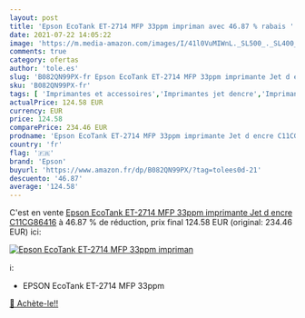 ```yaml
---
layout: post
title: 'Epson EcoTank ET-2714 MFP 33ppm impriman avec 46.87 % rabais '
date: 2021-07-22 14:05:22
image: 'https://m.media-amazon.com/images/I/41l0VuMIWnL._SL500_._SL400_.jpg'
comments: true
category: ofertas
author: 'tole.es'
slug: 'B082QN99PX-fr Epson EcoTank ET-2714 MFP 33ppm imprimante Jet d encre...'
sku: 'B082QN99PX-fr'
tags: [ 'Imprimantes et accessoires','Imprimantes jet dencre','Imprimantes pour ordinateur','Informatique','epson', ]
actualPrice: 124.58 EUR
currency: EUR
price: 124.58
comparePrice: 234.46 EUR
prodname: 'Epson EcoTank ET-2714 MFP 33ppm imprimante Jet d encre C11CG86416'
country: 'fr'
flag: '🇫🇷'
brand: 'Epson'
buyurl: 'https://www.amazon.fr/dp/B082QN99PX/?tag=tolees0d-21'
descuento: '46.87'
average: '124.58'
---
```


C'est en vente [Epson EcoTank ET-2714 MFP 33ppm imprimante Jet d encre C11CG86416](https://www.amazon.fr/dp/B082QN99PX/?tag=tolees0d-21)  à  46.87 % de réduction, prix final  124.58 EUR (original: 234.46 EUR) ici:

[![Epson EcoTank ET-2714 MFP 33ppm impriman](https://m.media-amazon.com/images/I/41l0VuMIWnL._SL500_._SL400_.jpg)](https://www.amazon.fr/dp/B082QN99PX/?tag=tolees0d-21)

ℹ️:

- EPSON EcoTank ET-2714 MFP 33ppm

[🛒 Achète-le!!](https://www.amazon.fr/dp/B082QN99PX/?tag=tolees0d-21)
